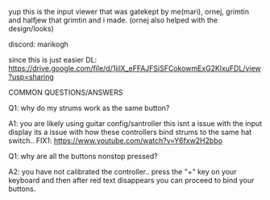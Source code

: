 yup this is the input viewer that was gatekept by me(mari), ornej, grimtin and halfjew that grimtin and i made. (ornej also helped with the design/looks)

discord: marikogh

since this is just easier
DL: https://drive.google.com/file/d/1jilX_eFFAJFSiSFCokowmExG2KlxuFDL/view?usp=sharing

COMMON QUESTIONS/ANSWERS

Q1: why do my strums work as the same button?

A1: you are likely using guitar config/santroller this isnt a issue with the input display its a issue with how these controllers bind strums to the same hat switch..
FIX1: https://www.youtube.com/watch?v=Y6fxw2H2bbo

Q1: why are all the buttons nonstop pressed?

A2: you have not calibrated the controller.. press the "+" key on your keyboard and then after red text disappears you can proceed to bind your buttons.

